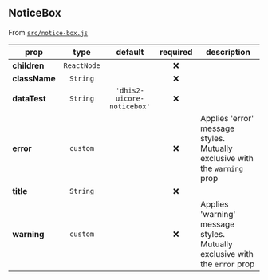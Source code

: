 ## NoticeBox

From [`src/notice-box.js`](./src/notice-box.js)

| prop          |    type     |          default           | required | description                                                                |
| ------------- | :---------: | :------------------------: | :------: | -------------------------------------------------------------------------- |
| **children**  | `ReactNode` |                            |   :x:    |
| **className** |  `String`   |                            |   :x:    |
| **dataTest**  |  `String`   | `'dhis2-uicore-noticebox'` |   :x:    |
| **error**     |  `custom`   |                            |   :x:    | Applies 'error' message styles. Mutually exclusive with the `warning` prop |
| **title**     |  `String`   |                            |   :x:    |
| **warning**   |  `custom`   |                            |   :x:    | Applies 'warning' message styles. Mutually exclusive with the `error` prop |
